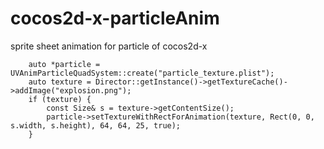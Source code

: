 # cocos2d-x-particleAnim
sprite sheet animation for particle of cocos2d-x

```
	auto *particle = UVAnimParticleQuadSystem::create("particle_texture.plist");
	auto texture = Director::getInstance()->getTextureCache()->addImage("explosion.png");
	if (texture) {
		const Size& s = texture->getContentSize();
		particle->setTextureWithRectForAnimation(texture, Rect(0, 0, s.width, s.height), 64, 64, 25, true);
	}
```